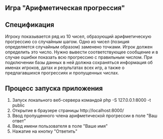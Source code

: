 ## Игра "Арифметическая прогрессия"

## Спецификация

Игроку показывается ряд из 10 чисел, образующий арифметическую прогрессию со случайным шагом. Одно из чисел (позиция определяется случайным образом) заменено точками. Игрок должен определить это число. Нужно вывести соответствующее сообщение и в случае ошибки показать всю прогрессию с правильным числом.
При подключении базы данных в ней должна сохраняться информация об именах игроков, датах и результатах всех игр, а также о предлагавшихся прогрессиях и пропущенных числах.

## Процесс запуска приложения

1. Запуск локального веб-сервера командой php -S 127.0.0.1:8000 -t public
2. Открытие в браузере страницы http://localhost:8000/
3. Ввод пропущенного члена арифметической прогрессии в поле "Ваш ответ"
4. Ввод имени пользователя в поле "Ваше имя"
5. Нажатие на кнопку "Ответить"
